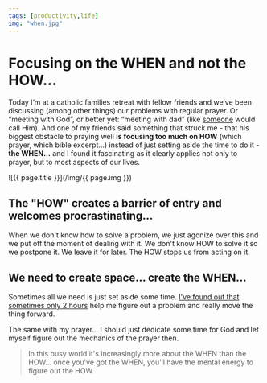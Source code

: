```yaml
---
tags: [productivity,life]
img: "when.jpg"
---
```


# Focusing on the WHEN and not the HOW...

Today I’m at a catholic families retreat with fellow friends and we’ve been discussing (among other things) our problems with regular prayer. Or “meeting with God”, or better yet: “meeting with dad” (like [someone](https://en.m.wikipedia.org/wiki/Lucifer_(TV_series)) would call Him). And one of my friends said something that struck me - that his biggest obstacle to praying well **is focusing too much on HOW** (which prayer, which bible excerpt...) instead of just setting aside the time to do it - **the WHEN...** and I found it fascinating as it clearly applies not only to prayer, but to most aspects of our lives.

<!--More-->

![{{ page.title }}](/img/{{ page.img }})

## The "HOW" creates a barrier of entry and welcomes procrastinating...

When we don't know how to solve a problem, we just agonize over this and we put off the moment of dealing with it. We don't know HOW to solve it so we postpone it. We leave it for later. The HOW stops us from acting on it.

## We need to create space... create the WHEN...

Sometimes all we need is just set aside some time. [I've found out that sometimes only 2 hours](https://sliwinski.com/2hours) help me figure out a problem and really move the thing forward.

The same with my prayer... I should just dedicate some time for God and let myself figure out the mechanics of the prayer then.

> In this busy world it's increasingly more about the WHEN than the HOW... once you've got the WHEN, you'll have the mental energy to figure out the HOW.

[n]: https://nozbe.com/?a=mike
[p]: /podcast
